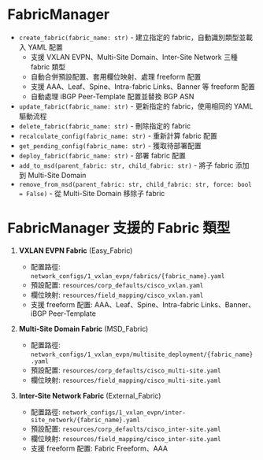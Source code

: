 # FabricManager
- `create_fabric(fabric_name: str)` - 建立指定的 fabric，自動識別類型並載入 YAML 配置
  - 支援 VXLAN EVPN、Multi-Site Domain、Inter-Site Network 三種 fabric 類型
  - 自動合併預設配置、套用欄位映射、處理 freeform 配置
  - 支援 AAA、Leaf、Spine、Intra-fabric Links、Banner 等 freeform 配置
  - 自動處理 iBGP Peer-Template 配置並替換 BGP ASN
- `update_fabric(fabric_name: str)` - 更新指定的 fabric，使用相同的 YAML 驅動流程
- `delete_fabric(fabric_name: str)` - 刪除指定的 fabric
- `recalculate_config(fabric_name: str)` - 重新計算 fabric 配置
- `get_pending_config(fabric_name: str)` - 獲取待部署配置
- `deploy_fabric(fabric_name: str)` - 部署 fabric 配置
- `add_to_msd(parent_fabric: str, child_fabric: str)` - 將子 fabric 添加到 Multi-Site Domain
- `remove_from_msd(parent_fabric: str, child_fabric: str, force: bool = False)` - 從 Multi-Site Domain 移除子 fabric

# FabricManager 支援的 Fabric 類型
1. **VXLAN EVPN Fabric** (Easy_Fabric)
   - 配置路徑: `network_configs/1_vxlan_evpn/fabrics/{fabric_name}.yaml`
   - 預設配置: `resources/corp_defaults/cisco_vxlan.yaml`
   - 欄位映射: `resources/field_mapping/cisco_vxlan.yaml`
   - 支援 freeform 配置: AAA、Leaf、Spine、Intra-fabric Links、Banner、iBGP Peer-Template

2. **Multi-Site Domain Fabric** (MSD_Fabric)
   - 配置路徑: `network_configs/1_vxlan_evpn/multisite_deployment/{fabric_name}.yaml`
   - 預設配置: `resources/corp_defaults/cisco_multi-site.yaml`
   - 欄位映射: `resources/field_mapping/cisco_multi-site.yaml`

3. **Inter-Site Network Fabric** (External_Fabric)
   - 配置路徑: `network_configs/1_vxlan_evpn/inter-site_network/{fabric_name}.yaml`
   - 預設配置: `resources/corp_defaults/cisco_inter-site.yaml`
   - 欄位映射: `resources/field_mapping/cisco_inter-site.yaml`
   - 支援 freeform 配置: Fabric Freeform、AAA
